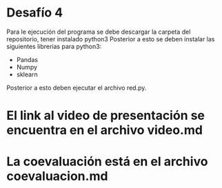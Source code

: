# Desafío 4
Para le ejecución del programa se debe descargar la carpeta del repositorio, tener instalado python3
Posterior a esto se deben instalar las siguientes librerías para python3:
<ul>
  <li> Pandas </li>
  <li> Numpy </li>
  <li> sklearn </li>
</ul>

Posterior a esto deben ejecutar el archivo red.py.
# El link al video de presentación se encuentra en el archivo video.md
# La coevaluación está en el archivo coevaluacion.md
